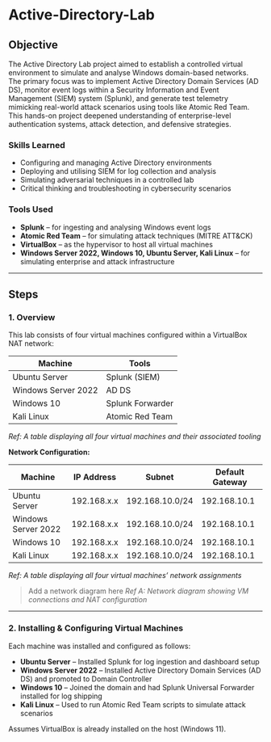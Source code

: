 # Active-Directory-Lab

## Objective

The Active Directory Lab project aimed to establish a controlled virtual environment to simulate and analyse Windows domain-based networks. The primary focus was to implement Active Directory Domain Services (AD DS), monitor event logs within a Security Information and Event Management (SIEM) system (Splunk), and generate test telemetry mimicking real-world attack scenarios using tools like Atomic Red Team. This hands-on project deepened understanding of enterprise-level authentication systems, attack detection, and defensive strategies.

### Skills Learned

- Configuring and managing Active Directory environments  
- Deploying and utilising SIEM for log collection and analysis  
- Simulating adversarial techniques in a controlled lab  
- Critical thinking and troubleshooting in cybersecurity scenarios  

### Tools Used

- **Splunk** – for ingesting and analysing Windows event logs  
- **Atomic Red Team** – for simulating attack techniques (MITRE ATT&CK)  
- **VirtualBox** – as the hypervisor to host all virtual machines  
- **Windows Server 2022, Windows 10, Ubuntu Server, Kali Linux** – for simulating enterprise and attack infrastructure  

---

## Steps

### 1. Overview

This lab consists of four virtual machines configured within a VirtualBox NAT network:

| Machine              | Tools               |
|----------------------|---------------------|
| Ubuntu Server        | Splunk (SIEM)       |
| Windows Server 2022  | AD DS               |
| Windows 10           | Splunk Forwarder    |
| Kali Linux           | Atomic Red Team     |

*Ref: A table displaying all four virtual machines and their associated tooling*

**Network Configuration:**

| Machine              | IP Address | Subnet           | Default Gateway  |
|----------------------|------------|------------------|------------------|
| Ubuntu Server        | 192.168.x.x| 192.168.10.0/24  | 192.168.10.1     |
| Windows Server 2022  | 192.168.x.x| 192.168.10.0/24  | 192.168.10.1     |
| Windows 10           | 192.168.x.x| 192.168.10.0/24  | 192.168.10.1     |
| Kali Linux           | 192.168.x.x| 192.168.10.0/24  | 192.168.10.1     |

*Ref: A table displaying all four virtual machines’ network assignments*

> Add a network diagram here
> *Ref A: Network diagram showing VM connections and NAT configuration*

---

### 2. Installing & Configuring Virtual Machines

Each machine was installed and configured as follows:

- **Ubuntu Server** – Installed Splunk for log ingestion and dashboard setup  
- **Windows Server 2022** – Installed Active Directory Domain Services (AD DS) and promoted to Domain Controller  
- **Windows 10** – Joined the domain and had Splunk Universal Forwarder installed for log shipping  
- **Kali Linux** – Used to run Atomic Red Team scripts to simulate attack scenarios  

Assumes VirtualBox is already installed on the host (Windows 11).
